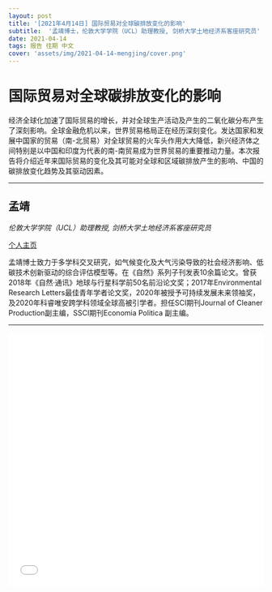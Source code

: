 ```yaml
---
layout: post
title: '[2021年4月14日] 国际贸易对全球碳排放变化的影响'
subtitle:  '孟靖博士，伦敦大学学院（UCL）助理教授, 剑桥大学土地经济系客座研究员'
date: 2021-04-14
tags: 报告 往期 中文
cover: 'assets/img/2021-04-14-mengjing/cover.png'
---
```


# 国际贸易对全球碳排放变化的影响

经济全球化加速了国际贸易的增长，并对全球生产活动及产生的二氧化碳分布产生了深刻影响。全球金融危机以来，世界贸易格局正在经历深刻变化。发达国家和发展中国家的贸易（南-北贸易）对全球贸易的火车头作用大大降低，新兴经济体之间特别是以中国和印度为代表的南-南贸易成为世界贸易的重要推动力量。本次报告将介绍近年来国际贸易的变化及其可能对全球和区域碳排放产生的影响、中国的碳排放变化趋势及其驱动因素。


----------

## 孟靖

*伦敦大学学院（UCL）助理教授, 剑桥大学土地经济系客座研究员*

[个人主页](https://www.ucl.ac.uk/bartlett/construction/people/dr-jing-meng)

孟靖博士致力于多学科交叉研究，如气候变化及大气污染导致的社会经济影响、低碳技术创新驱动的综合评估模型等。在《自然》系列子刊发表10余篇论文。曾获2018年《自然·通讯》地球与行星科学前50名前沿论文奖；2017年Environmental Research Letters最佳青年学者论文奖，2020年被授予可持续发展未来领袖奖，及2020年科睿唯安跨学科领域全球高被引学者。担任SCI期刊Journal of Cleaner Production副主编，SSCI期刊Economia Politica 副主编。

-----------

<iframe style="width: 100%;height: 500px;" src="//player.bilibili.com/player.html?aid=760082716&bvid=BV1164y1v7Kt&cid=324749368&page=1" scrolling="no" border="0" frameborder="no" framespacing="0" allowfullscreen="true"> </iframe>